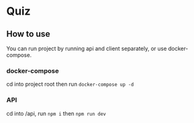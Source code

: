 # Quiz

## How to use

You can run project by running api and client separately, or use docker-compose.


### docker-compose
cd into project root then run `docker-compose up -d`
### API
cd into /api, run `npm i` then `npm run dev`